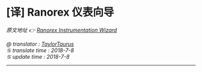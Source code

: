 # [译] Ranorex 仪表向导

*原文地址 👉 [Ranorex Instrumentation Wizard][0]*

*@ translator : [TaylorTaurus](https://github.com/taylortaurus)*    
*♋ translate time : 2018-7-8*    
*♋ update time : 2018-7-8*  

---

[0]: https://www.ranorex.com/help/latest/interfaces-connectivity/instrumentation-wizard/getting-started/

